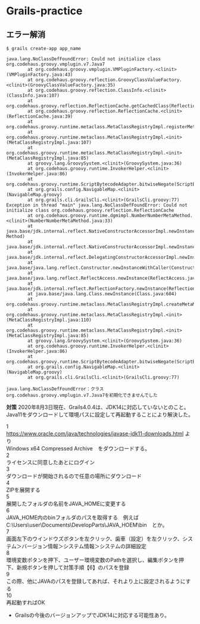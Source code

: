 # Grails-practice

## エラー解消
```
$ grails create-app app_name
```
```
java.lang.NoClassDefFoundError: Could not initialize class org.codehaus.groovy.vmplugin.v7.Java7
        at org.codehaus.groovy.vmplugin.VMPluginFactory.<clinit>(VMPluginFactory.java:43)
        at org.codehaus.groovy.reflection.GroovyClassValueFactory.<clinit>(GroovyClassValueFactory.java:35)
        at org.codehaus.groovy.reflection.ClassInfo.<clinit>(ClassInfo.java:107)
        at org.codehaus.groovy.reflection.ReflectionCache.getCachedClass(ReflectionCache.java:95)
        at org.codehaus.groovy.reflection.ReflectionCache.<clinit>(ReflectionCache.java:39)
        at org.codehaus.groovy.runtime.metaclass.MetaClassRegistryImpl.registerMethods(MetaClassRegistryImpl.java:209)
        at org.codehaus.groovy.runtime.metaclass.MetaClassRegistryImpl.<init>(MetaClassRegistryImpl.java:107)
        at org.codehaus.groovy.runtime.metaclass.MetaClassRegistryImpl.<init>(MetaClassRegistryImpl.java:85)
        at groovy.lang.GroovySystem.<clinit>(GroovySystem.java:36)
        at org.codehaus.groovy.runtime.InvokerHelper.<clinit>(InvokerHelper.java:86)
        at org.codehaus.groovy.runtime.ScriptBytecodeAdapter.bitwiseNegate(ScriptBytecodeAdapter.java:842)
        at org.grails.config.NavigableMap.<clinit>(NavigableMap.groovy)
        at org.grails.cli.GrailsCli.<clinit>(GrailsCli.groovy:77)
Exception in thread "main" java.lang.NoClassDefFoundError: Could not initialize class org.codehaus.groovy.reflection.ReflectionCache
        at org.codehaus.groovy.runtime.dgmimpl.NumberNumberMetaMethod.<clinit>(NumberNumberMetaMethod.java:33)
        at java.base/jdk.internal.reflect.NativeConstructorAccessorImpl.newInstance0(Native Method)
        at java.base/jdk.internal.reflect.NativeConstructorAccessorImpl.newInstance(NativeConstructorAccessorImpl.java:62)
        at java.base/jdk.internal.reflect.DelegatingConstructorAccessorImpl.newInstance(DelegatingConstructorAccessorImpl.java:45)
        at java.base/java.lang.reflect.Constructor.newInstanceWithCaller(Constructor.java:500)
        at java.base/java.lang.reflect.ReflectAccess.newInstance(ReflectAccess.java:124)
        at java.base/jdk.internal.reflect.ReflectionFactory.newInstance(ReflectionFactory.java:346)
        at java.base/java.lang.Class.newInstance(Class.java:604)
        at org.codehaus.groovy.runtime.metaclass.MetaClassRegistryImpl.createMetaMethodFromClass(MetaClassRegistryImpl.java:257)
        at org.codehaus.groovy.runtime.metaclass.MetaClassRegistryImpl.<init>(MetaClassRegistryImpl.java:110)
        at org.codehaus.groovy.runtime.metaclass.MetaClassRegistryImpl.<init>(MetaClassRegistryImpl.java:85)
        at groovy.lang.GroovySystem.<clinit>(GroovySystem.java:36)
        at org.codehaus.groovy.runtime.InvokerHelper.<clinit>(InvokerHelper.java:86)
        at org.codehaus.groovy.runtime.ScriptBytecodeAdapter.bitwiseNegate(ScriptBytecodeAdapter.java:842)
        at org.grails.config.NavigableMap.<clinit>(NavigableMap.groovy)
        at org.grails.cli.GrailsCli.<clinit>(GrailsCli.groovy:77)
```
```
java.lang.NoClassDefFoundError：クラスorg.codehaus.groovy.vmplugin.v7.Java7を初期化できませんでした
```
**対策**
2020年8月3日現在、Grails4.0.4は、JDK14に対応していないとのこと。
Java11をダウンロードして環境パスに設定して再起動することにより解決した。

1<br>https://www.oracle.com/java/technologies/javase-jdk11-downloads.html より<br>Windows x64 Compressed Archive　をダウンロードする。<br>
2<br>ライセンスに同意したあとにログイン<br>
3<br>ダウンロードが開始されるので任意の場所にダウンロード<br>
4<br>ZIPを展開する<br>
5<br>展開したフォルダの名前をJAVA_HOMEに変更する<br>
6<br>JAVA_HOME内のbinフォルダのパスを取得する　例えば　C:\Users\user\Documents\DevelopParts\JAVA_HOEM\bin　とか。<br>
7<br>画面左下のウインドウズボタンを左クリック、歯車（設定）を左クリック、システム＞バージョン情報＞システム情報＞システムの詳細設定<br>
8<br>環境変数ボタンを押下、ユーザー環境変数のPathを選択し、編集ボタンを押下、新規ボタンを押して対策手順【6】のパスを登録<br>
9<br>この際、他にJAVAのパスを登録してあれば、それより上に設定されるようにする<br>
10<br>再起動すればOK<br>

* Grailsの今後のバージョンアップでJDK14に対応する可能性あり。
